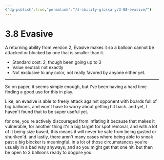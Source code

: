```yaml
---
{"dg-publish":true,"permalink":"/3-ability-glossary/3-08-evasive/"}
---
```


# 3.8 Evasive

A returning ability from version 2, Evasive makes it so a balloon cannot be attacked or blocked by one that is smaller than it.

- Standard cost: 2, though been going up to 3
- Value neutral: not exactly
- Not exclusive to any color, not really favored by anyone either yet.
---
So on paper, it seems simple enough, but I've been having a hard time finding a good use for this in play.

Like, an evasive is able to freely attack against opponent with boards full of big balloons, and won't have to worry about getting hit back. and yet, I haven't found that to be super useful yet.

for one, you're actively discouraged from inflating it because that makes it vulnerable, for another thing it's a big target for spot removal, and with a lot of it being size based, this means it will never be safe from being gusted or shuriken'd. and lastly, there aren't many cases where being able to sneak past a big blocker is meaningful. in a lot of those circumstances you're usually in a bad way anyways, and so you might get that one hit, but then be open to 3 balloons ready to dogpile you.
